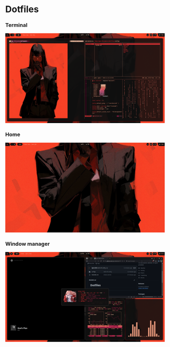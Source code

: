# Dotfiles

### Terminal
![Terminal](assets/terminal.png)

### Home
![Home](assets/home.png)

### Window manager
![Window Manager](assets/window.png)
